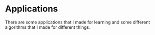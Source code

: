 # Applications
There are some applications that I made for learning and some different algorithms that I made for different things.

